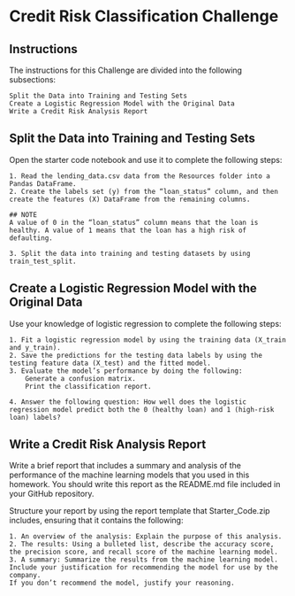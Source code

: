 # Credit Risk Classification Challenge

## Instructions
The instructions for this Challenge are divided into the following subsections:

    Split the Data into Training and Testing Sets
    Create a Logistic Regression Model with the Original Data
    Write a Credit Risk Analysis Report

## Split the Data into Training and Testing Sets
Open the starter code notebook and use it to complete the following steps:

    1. Read the lending_data.csv data from the Resources folder into a Pandas DataFrame.
    2. Create the labels set (y) from the “loan_status” column, and then create the features (X) DataFrame from the remaining columns.

    ## NOTE
    A value of 0 in the “loan_status” column means that the loan is healthy. A value of 1 means that the loan has a high risk of defaulting.

    3. Split the data into training and testing datasets by using train_test_split.

## Create a Logistic Regression Model with the Original Data
Use your knowledge of logistic regression to complete the following steps:

    1. Fit a logistic regression model by using the training data (X_train and y_train).
    2. Save the predictions for the testing data labels by using the testing feature data (X_test) and the fitted model.
    3. Evaluate the model’s performance by doing the following:
        Generate a confusion matrix.
        Print the classification report.

    4. Answer the following question: How well does the logistic regression model predict both the 0 (healthy loan) and 1 (high-risk loan) labels?

## Write a Credit Risk Analysis Report
Write a brief report that includes a summary and analysis of the performance of the machine learning models that you used in this homework. 
You should write this report as the README.md file included in your GitHub repository.

Structure your report by using the report template that Starter_Code.zip includes, ensuring that it contains the following:

    1. An overview of the analysis: Explain the purpose of this analysis.
    2. The results: Using a bulleted list, describe the accuracy score, the precision score, and recall score of the machine learning model.
    3. A summary: Summarize the results from the machine learning model. Include your justification for recommending the model for use by the company. 
    If you don’t recommend the model, justify your reasoning.